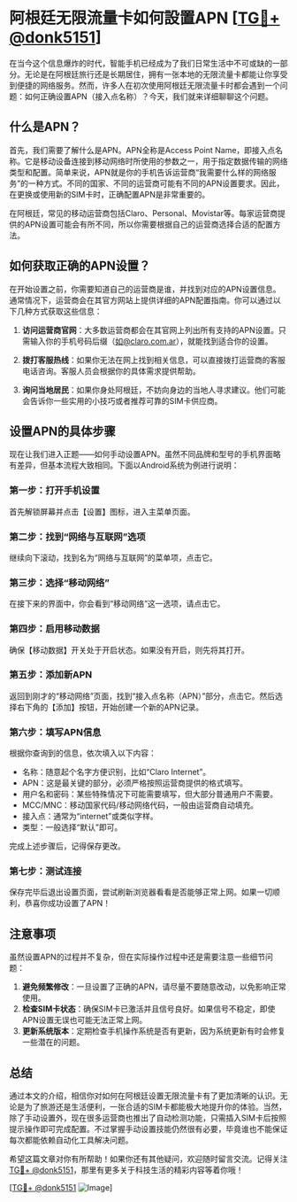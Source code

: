 # 阿根廷无限流量卡如何設置APN [[TG💪+ @donk5151](https://t.me/s/donk5151)]

在当今这个信息爆炸的时代，智能手机已经成为了我们日常生活中不可或缺的一部分。无论是在阿根廷旅行还是长期居住，拥有一张本地的无限流量卡都能让你享受到便捷的网络服务。然而，许多人在初次使用阿根廷无限流量卡时都会遇到一个问题：如何正确设置APN（接入点名称）？今天，我们就来详细聊聊这个问题。

## 什么是APN？

首先，我们需要了解什么是APN。APN全称是Access Point Name，即接入点名称。它是移动设备连接到移动网络时所使用的参数之一，用于指定数据传输的网络类型和配置。简单来说，APN就是你的手机告诉运营商“我需要什么样的网络服务”的一种方式。不同的国家、不同的运营商可能有不同的APN设置要求。因此，在更换或使用新的SIM卡时，正确配置APN是非常重要的。

在阿根廷，常见的移动运营商包括Claro、Personal、Movistar等。每家运营商提供的APN设置可能会有所不同，所以你需要根据自己的运营商选择合适的配置方法。

## 如何获取正确的APN设置？

在开始设置之前，你需要知道自己的运营商是谁，并找到对应的APN设置信息。通常情况下，运营商会在其官方网站上提供详细的APN配置指南。你可以通过以下几种方式获取这些信息：

1. **访问运营商官网**：大多数运营商都会在其官网上列出所有支持的APN设置。只需输入你的手机号码后缀（如@claro.com.ar），就能找到适合你的设置。
   
2. **拨打客服热线**：如果你无法在网上找到相关信息，可以直接拨打运营商的客服电话咨询。客服人员会根据你的具体需求提供帮助。

3. **询问当地居民**：如果你身处阿根廷，不妨向身边的当地人寻求建议。他们可能会告诉你一些实用的小技巧或者推荐可靠的SIM卡供应商。

## 设置APN的具体步骤

现在让我们进入正题——如何手动设置APN。虽然不同品牌和型号的手机界面略有差异，但基本流程大致相同。下面以Android系统为例进行说明：

### 第一步：打开手机设置
首先解锁屏幕并点击【设置】图标，进入主菜单页面。

### 第二步：找到“网络与互联网”选项
继续向下滚动，找到名为“网络与互联网”的菜单项，点击它。

### 第三步：选择“移动网络”
在接下来的界面中，你会看到“移动网络”这一选项，请点击它。

### 第四步：启用移动数据
确保【移动数据】开关处于开启状态。如果没有开启，则先将其打开。

### 第五步：添加新APN
返回到刚才的“移动网络”页面，找到“接入点名称（APN）”部分，点击它。然后选择右下角的【添加】按钮，开始创建一个新的APN记录。

### 第六步：填写APN信息
根据你查询到的信息，依次填入以下内容：
- 名称：随意起个名字方便识别，比如“Claro Internet”。
- APN：这是最关键的部分，必须严格按照运营商提供的格式填写。
- 用户名和密码：某些特殊情况下可能需要填写，但大部分普通用户不需要。
- MCC/MNC：移动国家代码/移动网络代码，一般由运营商自动填充。
- 接入点：通常为“internet”或类似字样。
- 类型：一般选择“默认”即可。

完成上述步骤后，记得保存更改。

### 第七步：测试连接
保存完毕后退出设置页面，尝试刷新浏览器看看是否能够正常上网。如果一切顺利，恭喜你成功设置了APN！

## 注意事项

虽然设置APN的过程并不复杂，但在实际操作过程中还是需要注意一些细节问题：

1. **避免频繁修改**：一旦设置了正确的APN，请尽量不要随意改动，以免影响正常使用。
2. **检查SIM卡状态**：确保SIM卡已激活并且信号良好。如果信号不稳定，即使APN设置无误也可能无法正常上网。
3. **更新系统版本**：定期检查手机操作系统是否有更新，因为系统更新有时会修复一些潜在的问题。

## 总结

通过本文的介绍，相信你对如何在阿根廷设置无限流量卡有了更加清晰的认识。无论是为了旅游还是生活便利，一张合适的SIM卡都能极大地提升你的体验。当然，除了手动设置外，现在很多运营商也推出了自动检测功能，只需插入SIM卡后按照提示操作即可完成配置。不过掌握手动设置技能仍然很有必要，毕竟谁也不能保证每次都能依赖自动化工具解决问题。

希望这篇文章对你有所帮助！如果你还有其他疑问，欢迎随时留言交流。记得关注[TG💪+ @donk5151](https://t.me/s/donk5151)，那里有更多关于科技生活的精彩内容等着你哦！

[[TG💪+ @donk5151](https://t.me/s/donk5151) ![Image](https://i.postimg.cc/rwNCRYN7/Snipaste-2025-04-30-17-27-05.png)]